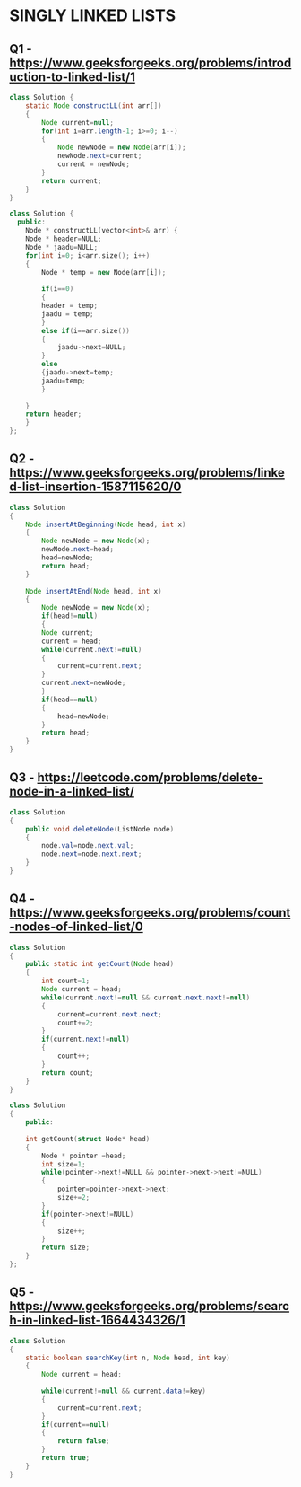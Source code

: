 # SINGLY LINKED LISTS
## Q1 - https://www.geeksforgeeks.org/problems/introduction-to-linked-list/1
```java
class Solution {
    static Node constructLL(int arr[])
    {
        Node current=null;
        for(int i=arr.length-1; i>=0; i--)
        {
            Node newNode = new Node(arr[i]);
            newNode.next=current;
            current = newNode;
        }
        return current;
    }
}
```
```cpp
class Solution {
  public:
    Node * constructLL(vector<int>& arr) {
    Node * header=NULL;
    Node * jaadu=NULL;
    for(int i=0; i<arr.size(); i++)
    {
        Node * temp = new Node(arr[i]);
        
        if(i==0)
        {
        header = temp;
        jaadu = temp;
        }
        else if(i==arr.size())
        {
            jaadu->next=NULL;
        }
        else
        {jaadu->next=temp;
        jaadu=temp;
        }
        
    }
    return header;
    }
};
```
## Q2 - https://www.geeksforgeeks.org/problems/linked-list-insertion-1587115620/0
```java
class Solution
{
    Node insertAtBeginning(Node head, int x)
    {
        Node newNode = new Node(x);
        newNode.next=head;
        head=newNode;
        return head;
    }
    
    Node insertAtEnd(Node head, int x)
    {
        Node newNode = new Node(x);
        if(head!=null)
        {
        Node current;
        current = head;
        while(current.next!=null)
        {
            current=current.next;
        }
        current.next=newNode;
        }
        if(head==null)
        {
            head=newNode;
        }
        return head;
    }
}
```
## Q3 - https://leetcode.com/problems/delete-node-in-a-linked-list/
```java
class Solution
{
    public void deleteNode(ListNode node)
    {
        node.val=node.next.val;
        node.next=node.next.next;
    }
}
```
## Q4 - https://www.geeksforgeeks.org/problems/count-nodes-of-linked-list/0
```java
class Solution
{
    public static int getCount(Node head)
    {
        int count=1;
        Node current = head;
        while(current.next!=null && current.next.next!=null)
        {
            current=current.next.next;
            count+=2;
        }
        if(current.next!=null)
        {
            count++;
        }
        return count;
    }
}
```
```cpp
class Solution
{
    public:
    
    int getCount(struct Node* head)
    {
        Node * pointer =head;
        int size=1;
        while(pointer->next!=NULL && pointer->next->next!=NULL)
        {
            pointer=pointer->next->next;
            size+=2;
        }
        if(pointer->next!=NULL)
        {
            size++;
        }
        return size;
    }
};
```
## Q5 - https://www.geeksforgeeks.org/problems/search-in-linked-list-1664434326/1
```java
class Solution
{
    static boolean searchKey(int n, Node head, int key)
    {
        Node current = head;
        
        while(current!=null && current.data!=key)
        {
            current=current.next;
        }
        if(current==null)
        {
            return false;
        }
        return true;
    }
}
```

